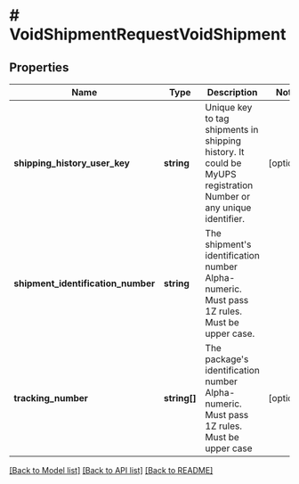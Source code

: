 # # VoidShipmentRequestVoidShipment

## Properties

Name | Type | Description | Notes
------------ | ------------- | ------------- | -------------
**shipping_history_user_key** | **string** | Unique key to tag shipments in shipping history. It could be MyUPS registration Number or any unique identifier. | [optional]
**shipment_identification_number** | **string** | The shipment&#39;s identification number  Alpha-numeric. Must pass 1Z rules. Must be upper case. |
**tracking_number** | **string[]** | The package&#39;s identification number  Alpha-numeric. Must pass 1Z rules. Must be upper case | [optional]

[[Back to Model list]](../../README.md#models) [[Back to API list]](../../README.md#endpoints) [[Back to README]](../../README.md)

